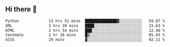 ## Hi there 👋

<!--
**alihaqberdi/alihaqberdi** is a ✨ _special_ ✨ repository because its `README.md` (this file) appears on your GitHub profile.

Here are some ideas to get you started:

- 🔭 I’m currently working on ...
- 🌱 I’m currently learning ...
- 👯 I’m looking to collaborate on ...
- 🤔 I’m looking for help with ...
- 💬 Ask me about ...
- 📫 How to reach me: ...
- 😄 Pronouns: ...
- ⚡ Fun fact: ...
-->

<!--START_SECTION:waka-->

```txt
Python             13 hrs 51 mins  ██████████████▓░░░░░░░░░░   59.07 %
XML                3 hrs 39 mins   ████░░░░░░░░░░░░░░░░░░░░░   15.63 %
HTML               2 hrs 54 mins   ███░░░░░░░░░░░░░░░░░░░░░░   12.40 %
textmate           1 hr 16 mins    █▒░░░░░░░░░░░░░░░░░░░░░░░   05.43 %
SCSS               29 mins         ▓░░░░░░░░░░░░░░░░░░░░░░░░   02.11 %
```

<!--END_SECTION:waka-->
